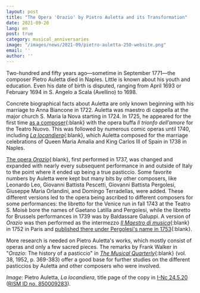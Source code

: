 ```yaml
---
layout: post
title: "The Opera 'Orazio' by Pietro Auletta and its Transformation"
date: 2021-09-20
lang: en
post: true
category: musical_anniversaries
image: "/images/news/2021-09/pietro-auletta-250-website.png"
email: ''
author: ''
---
```


Two-hundred and fifty years ago—sometime in September 1771—the composer Pietro Auletta died in Naples. Little is known about his youth and education. Even his date of birth is disputed, ranging from April 1693 or February 1694 in S. Angelo a Scala (Avellino) to 1698.

Concrete biographical facts about Auletta are only known beginning with his marriage to Anna Biancone in 1722. Auletta was maestro di cappella at the major church S.  Maria la Nova starting in 1724. In 1725, he appeared for the first time [as a composer](https://opac.rism.info/search?View=rism&author=Auletta+Pietro){:blank} with the opera buffa _Il trionfo dell’amore_ for the Teatro Nuovo. This was followed by numerous comic operas until 1740, including [_La locandiera_](https://opac.rism.info/search?View=rism&q=Auletta+locandiera){:blank}, which Auletta composed for the marriage celebrations of Queen Maria Amalia and King Carlos III of Spain in 1738 in Naples.  

[The opera _Orazio_](https://opac.rism.info/search?View=rism&q=Auletta+Orazio
){:blank}, first performed in 1737, was changed and expanded with nearly every subsequent performance in and outside of Italy to the point where it ended up being a true pasticcio. Some favorite numbers by Auletta were kept but many bits by other composers, like Leonardo Leo, Giovanni Battista Pescetti, Giovanni Battista Pergolesi, Giuseppe Maria Orlandini, and Domingo Terradellas, were added. These different versions led to the opera being ascribed to different composers for some performances: the libretto for the Venice run in fall 1743 at the Teatro S. Moisè bore the names of Gaetano Latilla and Pergolesi, while the libretto for Brussels performances in 1739 was by Baldassare Galuppi. A version of _Orazio_ was then performed as the intermezzo [_Il Maestro di musica_](https://opac.rism.info/search?View=rism&q=Auletta+maestro+musica){:blank} in 1752 in Paris and [published there under Pergolesi's name in 1753](https://opac.rism.info/search?id=990048963&View=rism){:blank}.  

More research is needed on Pietro Auletta's works, which mostly consist of operas and only a few sacred pieces. The remarks by Frank Walker in "_Orazio_: The history of a pasticcio" in [_The Musical Quarterly_](https://opac.rism.info/search?View=rism&q=lit2441){:blank} (vol. 38, 1952, p. 369-383) offer a good base for further studies on the different pasticcios by Auletta and other composers who were involved.

_Image_: Pietro Auletta, _La locandiera_, title page of the copy in [I-Nc 24.5.20](https://www.internetculturale.it/jmms/iccuviewer/iccu.jsp?id=oai%3Awww.internetculturale.sbn.it%2FTeca%3A20%3ANT0000%3AIT%5C%5CICCU%5C%5CMSM%5C%5C0161651&mode=all&teca=MagTeca+-+ICCU) ([RISM ID no. 850009283](https://opac.rism.info/search?id=850009283&View=rism)).
